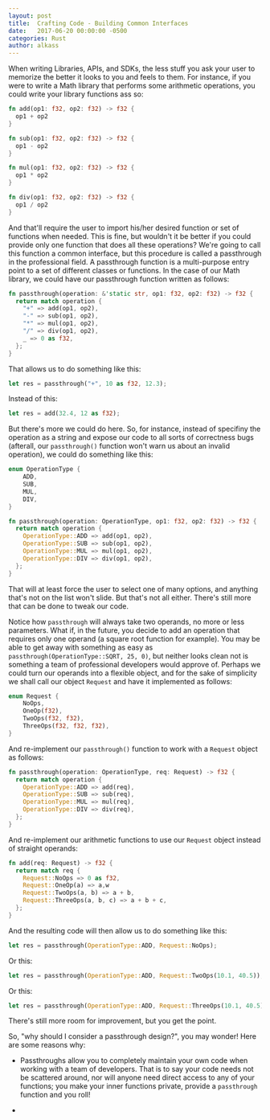 ```yaml
---
layout: post
title:  Crafting Code - Building Common Interfaces
date:   2017-06-20 00:00:00 -0500
categories: Rust
author: alkass
---
```


When writing Libraries, APIs, and SDKs, the less stuff you ask your user to memorize the better it looks to you and feels to them. For instance, if you were to write a Math library that performs some arithmetic operations, you could write your library functions ass so:

```rust
fn add(op1: f32, op2: f32) -> f32 {
  op1 + op2
}

fn sub(op1: f32, op2: f32) -> f32 {
  op1 - op2
}

fn mul(op1: f32, op2: f32) -> f32 {
  op1 * op2
}

fn div(op1: f32, op2: f32) -> f32 {
  op1 / op2
}
```

And that'll require the user to import his/her desired function or set of functions when needed. This is fine, but wouldn't it be better if you could provide only one function that does all these operations? We're going to call this function a common interface, but this procedure is called a passthrough in the professional field. A passthrough function is a multi-purpose entry point to a set of different classes or functions. In the case of our Math library, we could have our passthrough function written as follows:

```rust
fn passthrough(operation: &'static str, op1: f32, op2: f32) -> f32 {
  return match operation {
    "+" => add(op1, op2),
    "-" => sub(op1, op2),
    "*" => mul(op1, op2),
    "/" => div(op1, op2),
    _ => 0 as f32,
  };
}
```

That allows us to do something like this:

```rust
let res = passthrough("+", 10 as f32, 12.3);
```

Instead of this:

```rust
let res = add(32.4, 12 as f32);
```

But there's more we could do here. So, for instance, instead of specifiny the operation as a string and expose our code to all sorts of correctness bugs (afterall, our `passthrough()` function won't warn us about an invalid operation), we could do something like this:

```rust
enum OperationType {
    ADD,
    SUB,
    MUL,
    DIV,
}

fn passthrough(operation: OperationType, op1: f32, op2: f32) -> f32 {
  return match operation {
    OperationType::ADD => add(op1, op2),
    OperationType::SUB => sub(op1, op2),
    OperationType::MUL => mul(op1, op2),
    OperationType::DIV => div(op1, op2),
  };
}
```

That will at least force the user to select one of many options, and anything that's not on the list won't slide. But that's not all either. There's still more that can be done to tweak our code.

Notice how `passthrough` will always take two operands, no more or less parameters. What if, in the future, you decide to add an operation that requires only one operand (a square root function for example). You may be able to get away with something as easy as ```passthrough(OperationType::SQRT, 25, 0)```, but neither looks clean not is something a team of professional developers would approve of. Perhaps we could turn our operands into a flexible object, and for the sake of simplicity we shall call our object `Request` and have it implemented as follows:

```rust
enum Request {
    NoOps,
    OneOp(f32),
    TwoOps(f32, f32),
    ThreeOps(f32, f32, f32),
}
```

And re-implement our `passthrough()` function to work with a `Request` object as follows:

```rust
fn passthrough(operation: OperationType, req: Request) -> f32 {
  return match operation {
    OperationType::ADD => add(req),
    OperationType::SUB => sub(req),
    OperationType::MUL => mul(req),
    OperationType::DIV => div(req),
  };
}
```

And re-implement our arithmetic functions to use our `Request` object instead of straight operands:

```rust
fn add(req: Request) -> f32 {
  return match req {
    Request::NoOps => 0 as f32,
    Request::OneOp(a) => a,w
    Request::TwoOps(a, b) => a + b,
    Request::ThreeOps(a, b, c) => a + b + c,
  };
}
```

And the resulting code will then allow us to do something like this:

```rust
let res = passthrough(OperationType::ADD, Request::NoOps);
```

Or this:

```rust
let res = passthrough(OperationType::ADD, Request::TwoOps(10.1, 40.5));
```

Or this:

```rust
let res = passthrough(OperationType::ADD, Request::ThreeOps(10.1, 40.5));
```

There's still more room for improvement, but you get the point.

So, "why should I consider a passthrough design?", you may wonder! Here are some reasons why:

* Passthroughs allow you to completely maintain your own code when working with a team of developers. That is to say your code needs not be scattered around, nor will anyone need direct access to any of your functions; you make your inner functions private, provide a `passthrough` function and you roll!

*
